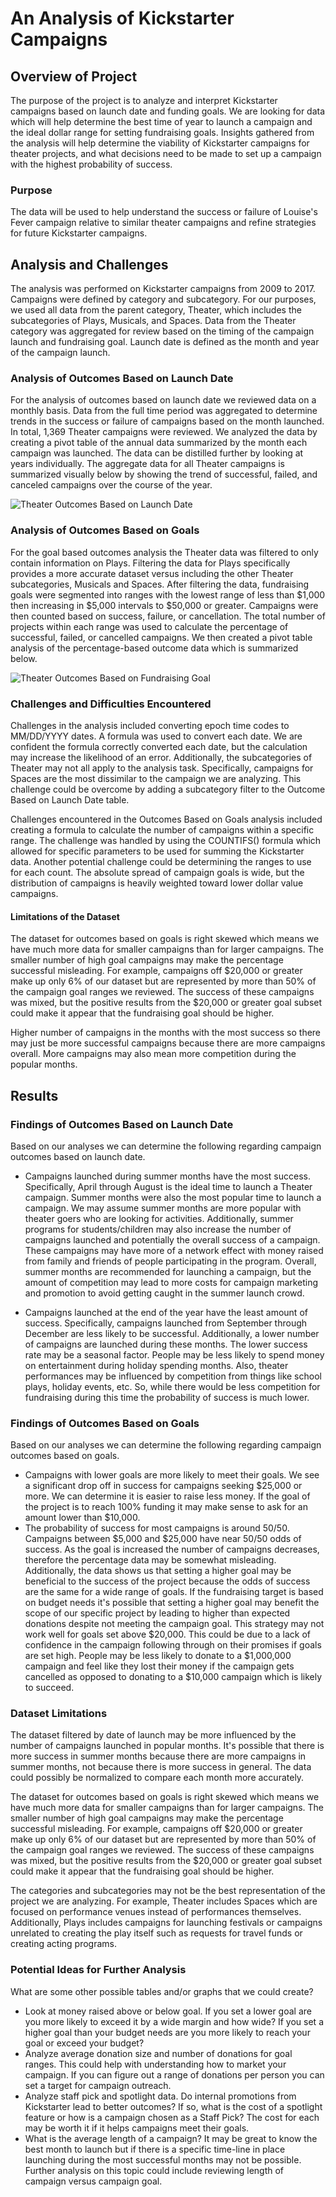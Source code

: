 # An Analysis of Kickstarter Campaigns

## Overview of Project
The purpose of the project is to analyze and interpret Kickstarter campaigns based on launch date and funding goals. We are looking for data which will help determine the best time of year to launch a campaign and the ideal dollar range for setting fundraising goals. Insights gathered from the analysis will help determine the viability of Kickstarter campaigns for theater projects, and what decisions need to be made to set up a campaign with the highest probability of success. 

### Purpose
The data will be used to help understand the success or failure of Louise's Fever campaign relative to similar theater campaigns and refine strategies for future Kickstarter campaigns. 

## Analysis and Challenges
The analysis was performed on Kickstarter campaigns from 2009 to 2017. Campaigns were defined by category and subcategory. For our purposes, we used all data from the parent category, Theater, which includes the subcategories of Plays, Musicals, and Spaces. Data from the Theater category was aggregated for review based on the timing of the campaign launch and fundraising goal. Launch date is defined as the month and year of the campaign launch. 

### Analysis of Outcomes Based on Launch Date
For the analysis of outcomes based on launch date we reviewed data on a monthly basis. Data from the full time period was aggregated to determine trends in the success or failure of campaigns based on the month launched. In total, 1,369 Theater campaigns were reviewed. We analyzed the data by creating a pivot table of the annual data summarized by the month each campaign was launched. The data can be distilled further by looking at years individually. The aggregate data for all Theater campaigns is summarized visually below by showing the trend of successful, failed, and canceled campaigns over the course of the year. 

![Theater Outcomes Based on Launch Date](Resources/Theater_Outcomes_vs_Launch.png)

### Analysis of Outcomes Based on Goals
For the goal based outcomes analysis the Theater data was filtered to only contain information on Plays. Filtering the data for Plays specifically provides a more accurate dataset versus including the other Theater subcategories, Musicals and Spaces. After filtering the data, fundraising goals were segmented into ranges with the lowest range of less than $1,000 then increasing in $5,000 intervals to $50,000 or greater. Campaigns were then counted based on success, failure, or cancellation. The total number of projects within each range was used to calculate the percentage of successful, failed, or cancelled campaigns. We then created a pivot table analysis of the percentage-based outcome data which is summarized below. 

![Theater Outcomes Based on Fundraising Goal](Resources/Outcomes_vs_Goals.png)

### Challenges and Difficulties Encountered
Challenges in the analysis included converting epoch time codes to MM/DD/YYYY dates. A formula was used to convert each date. We are confident the formula correctly converted each date, but the calculation may increase the likelihood of an error. Additionally, the subcategories of Theater may not all apply to the analysis task. Specifically, campaigns for Spaces are the most dissimilar to the campaign we are analyzing. This challenge could be overcome by adding a subcategory filter to the Outcome Based on Launch Date table. 

Challenges encountered in the Outcomes Based on Goals analysis included creating a formula to calculate the number of campaigns within a specific range. The challenge was handled by using the COUNTIFS() formula which allowed for specific parameters to be used for summing the Kickstarter data. Another potential challenge could be determining the ranges to use for each count. The absolute spread of campaign goals is wide, but the distribution of campaigns is heavily weighted toward lower dollar value campaigns. 

#### Limitations of the Dataset
The dataset for outcomes based on goals is right skewed which means we have much more data for smaller campaigns than for larger campaigns. The smaller number of high goal campaigns may make the percentage successful misleading. For example, campaigns off $20,000 or greater make up only 6% of our dataset but are represented by more than 50% of the campaign goal ranges we reviewed. The success of these campaigns was mixed, but the positive results from the $20,000 or greater goal subset could make it appear that the fundraising goal should be higher. 

Higher number of campaigns in the months with the most success so there may just be more successful campaigns because there are more campaigns overall. More campaigns may also mean more competition during the popular months. 

## Results

### Findings of Outcomes Based on Launch Date
Based on our analyses we can determine the following regarding campaign outcomes based on launch date.
- Campaigns launched during summer months have the most success. Specifically, April through August is the ideal time to launch a Theater campaign. Summer months were also the most popular time to launch a campaign. We may assume summer months are more popular with theater goers who are looking for activities. Additionally, summer programs for students/children may also increase the number of campaigns launched and potentially the overall success of a campaign. These campaigns may have more of a network effect with money raised from family and friends of people participating in the program. Overall, summer months are recommended for launching a campaign, but the amount of competition may lead to more costs for campaign marketing and promotion to avoid getting caught in the summer launch crowd. 

- Campaigns launched at the end of the year have the least amount of success. Specifically, campaigns launched from September through December are less likely to be successful. Additionally, a lower number of campaigns are launched during these months. The lower success rate may be a seasonal factor. People may be less likely to spend money on entertainment during holiday spending months. Also, theater performances may be influenced by competition from things like school plays, holiday events, etc. So, while there would be less competition for fundraising during this time the probability of success is much lower.  


### Findings of Outcomes Based on Goals
Based on our analyses we can determine the following regarding campaign outcomes based on goals.
- Campaigns with lower goals are more likely to meet their goals. We see a significant drop off in success for campaigns seeking $25,000 or more. We can determine it is easier to raise less money. If the goal of the project is to reach 100% funding it may make sense to ask for an amount lower than $10,000. 
- The probability of success for most campaigns is around 50/50. Campaigns between $5,000 and $25,000 have near 50/50 odds of success. As the goal is increased the number of campaigns decreases, therefore the percentage data may be somewhat misleading. Additionally, the data shows us that setting a higher goal may be beneficial to the success of the project because the odds of success are the same for a wide range of goals. If the fundraising target is based on budget needs it's possible that setting a higher goal may benefit the scope of our specific project by leading to higher than expected donations despite not meeting the campaign goal. This strategy may not work well for goals set above $20,000. This could be due to a lack of confidence in the campaign following through on their promises if goals are set high. People may be less likely to donate to a $1,000,000 campaign and feel like they lost their money if the campaign gets cancelled as opposed to donating to a $10,000 campaign which is likely to succeed. 


### Dataset Limitations
The dataset filtered by date of launch may be more influenced by the number of campaigns launched in popular months. It's possible that there is more success in summer months because there are more campaigns in summer months, not because there is more success in general. The data could possibly be normalized to compare each month more accurately. 

The dataset for outcomes based on goals is right skewed which means we have much more data for smaller campaigns than for larger campaigns. The smaller number of high goal campaigns may make the percentage successful misleading. For example, campaigns off $20,000 or greater make up only 6% of our dataset but are represented by more than 50% of the campaign goal ranges we reviewed. The success of these campaigns was mixed, but the positive results from the $20,000 or greater goal subset could make it appear that the fundraising goal should be higher. 

The categories and subcategories may not be the best representation of the project we are analyzing. For example, Theater includes Spaces which are focused on performance venues instead of performances themselves. Additionally, Plays includes campaigns for launching festivals or campaigns unrelated to creating the play itself such as requests for travel funds or creating acting programs. 

### Potential Ideas for Further Analysis
What are some other possible tables and/or graphs that we could create?
- Look at money raised above or below goal. If you set a lower goal are you more likely to exceed it by a wide margin and how wide? If you set a higher goal than your budget needs are you more likely to reach your goal or exceed your budget?
- Analyze average donation size and number of donations for goal ranges. This could help with understanding how to market your campaign. If you can figure out a range of donations per person you can set a target for campaign outreach. 
- Analyze staff pick and spotlight data. Do internal promotions from Kickstarter lead to better outcomes? If so, what is the cost of a spotlight feature or how is a campaign chosen as a Staff Pick? The cost for each may be worth it if it helps campaigns meet their goals. 
- What is the average length of a campaign? It may be great to know the best month to launch but if there is a specific time-line in place launching during the most successful months may not be possible. Further analysis on this topic could include reviewing length of campaign versus campaign goal.

